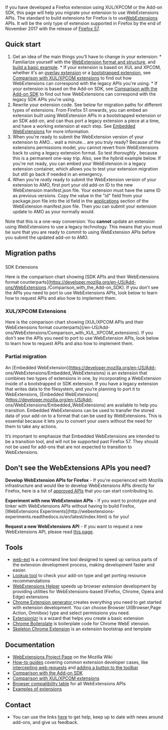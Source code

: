 If you have developed a Firefox extension using XUL/XPCOM or the Add-on SDK,
this page will help you migrate your extension to use WebExtensions APIs. The
standard to build extensions for Firefox is to
use[WebExtensions](https://developer.mozilla.org/en-US/Add-ons/WebExtensions)
APIs. It will be the only type of extension supported in Firefox by the end of
November 2017 with the release of [Firefox
57](https://wiki.mozilla.org/RapidRelease/Calendar).

## Quick start

  1. Get an idea of the main things you'll have to change in your extension: 
    * Familiarize yourself with the [WebExtension format and structure](/en-US/Add-ons/WebExtensions/Anatomy_of_a_WebExtension), and [build a basic example](/en-US/Add-ons/WebExtensions/Your_first_WebExtension).
    * If your extension is based on XUL and XPCOM, whether it's an [overlay extension](https://developer.mozilla.org/en-US/Add-ons/Overlay_Extensions) or a [bootstrapped extension](https://developer.mozilla.org/en-US/docs/Mozilla/Add-ons/Bootstrapped_extensions), see [Comparison with XUL/XPCOM extensions](/en-US/docs/Mozilla/Add-ons/WebExtensions/Comparison_with_XUL_XPCOM_extensions) to find out how WebExtensions can correspond with the legacy APIs you're using.
    * If your extension is based on the Add-on SDK, see [Comparison with the Add-on SDK](/en-US/docs/Mozilla/Add-ons/WebExtensions/Comparison_with_the_Add-on_SDK) to find out how WebExtensions can correspond with the legacy SDK APIs you're using.
  2. Rewrite your extension code. See below for migration paths for different types of extensions. From Firefox 51 onwards, you can embed an extension built using WebExtension APIs in a bootstrapped extension or an SDK add-on, and can thus port a legacy extension a piece at a time, and have a working extension at each step. See [Embedded WebExtensions](/en-US/docs/Mozilla/Add-ons/WebExtensions/Embedded_WebExtensions) for more information.
  3. When you're ready to submit the WebExtension version of your extension to AMO... wait a minute... are you truly ready? Because of the extensions permissions model, you cannot revert from WebExtensions back to using a legacy extension format. So test _thoroughly_ , because this is a permanent one-way trip. Also, see the hybrid example below. If you're not ready, you can embed your WebExtension in a legacy extension container, which allows you to test your extension migration but still go back if needed in an emergency.
  4. When you're _really_ ready to submit the WebExtension version of your extension to AMO, first port your old add-on ID to the new WebExtension manifest.json file. Your extension must have the same ID as previous versions. Copy the value in the "id" field from your package.json file into the id field in the [applications](/en-US/docs/Mozilla/Add-ons/WebExtensions/manifest.json/applications) section of the WebExtension manifest.json file. Then you can submit your extension update to AMO as your normally would.

Note that this is a one-way conversion: You **cannot** update an extension
using WebExtensions to use a legacy technology. This means that you must be
sure that you are ready to commit to using WebExtension APIs before you submit
the updated add-on to AMO.

## Migration paths

###  
SDK Extensions

Here is the comparison chart showing [SDK APIs and their WebExtensions format
counterparts](https://developer.mozilla.org/en-US/Add-ons/WebExtensions
/Comparison_with_the_Add-on_SDK). If you don't see the APIs you need to port
to use WebExtensions APIs, look below to learn how to request APIs and also
how to implement them.

### XUL/XPCOM Extensions

Here is the comparison chart showing [XUL/XPCOM APIs and their WebExtensions
format counterparts](/en-US/Add-
ons/WebExtensions/Comparison_with_XUL_XPCOM_extensions). If you don't see the
APIs you need to port to use WebExtension APIs, look below to learn how to
request APIs and also how to implement them.

### Partial migration

An [Embedded WebExtension](https://developer.mozilla.org/en-US/Add-
ons/WebExtensions/Embedded_WebExtensions) is an extension that combines two
types of extensions in one, by incorporating a WebExtension inside of a
bootstrapped or SDK extension. If you have a legacy extension that writes data
to the filesystem, and you’re planning to port it to WebExtensions, [Embedded
WebExtensions](https://developer.mozilla.org/en-US/Add-
ons/WebExtensions/Embedded_WebExtensions) are available to help you
transition. Embedded WebExtensions can be used to transfer the stored data of
your add-on to a format that can be used by WebExtensions. This is essential
because it lets you to convert your users without the need for them to take
any actions.

It’s important to emphasize that Embedded WebExtensions are intended to be a
transition tool, and will not be supported past Firefox 57. They should not be
used for add-ons that are not expected to transition to WebExtensions.

## Don't see the WebExtensions APIs you need?

**Develop WebExtension APIs for Firefox** \- If you're experienced with
Mozilla infrastructure and would like to develop WebExtensions APIs directly
for Firefox, here is a list of [approved APIs](https://mzl.la/2dVs5Ys) that
you can start contributing to.

**Experiment with new WebExtension APIs** \- If you want to prototype and
tinker with WebExtensions APIs without having to build Firefox, [WebExtensions
Experiments](http://webextensions-
experiments.readthedocs.io/en/latest/index.html) is for you!

**Request a new WebExtensions API** \- If you want to request a new
WebExtensions API, please read [this
page](https://wiki.mozilla.org/WebExtensions/NewAPIs).

## Tools

  * [web-ext](/en-US/docs/Mozilla/Add-ons/WebExtensions/Getting_started_with_web-ext) is a command line tool designed to speed up various parts of the extension development process, making development faster and easier.
  * [Lookup tool](https://compatibility-lookup.services.mozilla.com/) to check your add-on type and get porting resource recommendations
  * [WebExtensions Helper](https://github.com/mi-g/weh) speeds up browser extension development by providing utilities for WebExtensions-based (Firefox, Chrome, Opera and Edge) extensions
  * [Chrome Extension generator ](https://github.com/yeoman/generator-chrome-extension)creates everything you need to get started with extension development. You can choose Browser UI(Browser,Page Action, Omnibox) type and select permissions you need.
  * [Extensionizr](http://extensionizr.com/) is a wizard that helps you create a basic extension
  * [Chrome Boilerplate](https://github.com/mahemoff/chrome-boilerplate) is boilerplate code for Chrome WebE xtension.
  * [Skeleton Chrome Extension](https://github.com/sitepoint/ChromeSkel_a) is an extension bootstrap and template

## Documentation

  * [WebExtensions Project Page](https://wiki.mozilla.org/Add-ons/developer/communication) on the Mozilla Wiki
  * [How-to guides](https://developer.mozilla.org/en-US/Add-ons/WebExtensions) covering common extension developer cases, like [intercepting web requests](https://developer.mozilla.org/en-US/docs/Mozilla/Add-ons/WebExtensions/Intercept_HTTP_requests) and [adding a button to the toolbar](https://developer.mozilla.org/en-US/docs/Mozilla/Add-ons/WebExtensions/Add_a_button_to_the_toolbar)
  * [Comparison with the Add-on SDK](https://developer.mozilla.org/en-US/Add-ons/WebExtensions/Comparison_with_the_Add-on_SDK)
  * [Comparison with XUL/XPCOM extensions](https://developer.mozilla.org/en-US/Add-ons/WebExtensions/Comparison_with_XUL_XPCOM_extensions)
  * [Browser compatibility table](https://developer.mozilla.org/en-US/Add-ons/WebExtensions/Browser_support_for_JavaScript_APIs) for all WebExtensions APIs
  * [Examples of extensions](https://developer.mozilla.org/en-US/Add-ons/WebExtensions/Examples)

## Contact

  * You can use the links [here](https://developer.mozilla.org/en-US/Add-ons#Contact_us) to get help, keep up to date with news around add-ons, and give us feedback.

